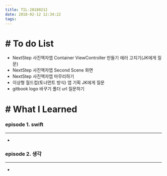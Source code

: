 ```yaml
---
title: TIL-20180212
date: 2018-02-12 12:34:22
tags: 
---
```


# # To do List

- NextStep 사진액자앱 Container ViewController 만들기 에러 고치기(JK에게 질문)
- NextStep 사진액자앱 Second Scene 화면
- NextStep 사진액자앱 마무리하기
- 이상형 월드컵(토너먼트 방식) 앱 기획 JK에게 질문
- gitbook logo 바꾸기 폴더 url 질문하기


# # What I Learned

### episode 1. swift

---

-
  
  
### episode 2. 생각
  
---

- 
